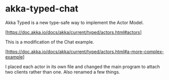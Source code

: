 # akka-typed-chat

Akka Typed is a new type-safe way to implement the Actor Model. 

[https://doc.akka.io/docs/akka/current/typed/actors.html#actors]

This is a modification of the Chat example.

[https://doc.akka.io/docs/akka/current/typed/actors.html#a-more-complex-example]

I placed each actor in its own file and changed the main program to attach two clients rather than one. 
Also renamed a few things.
